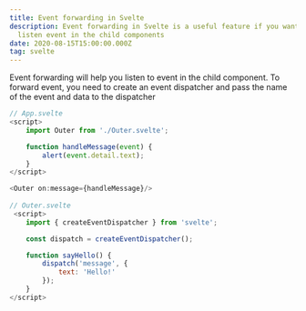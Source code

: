 ```yaml
---
title: Event forwarding in Svelte
description: Event forwarding in Svelte is a useful feature if you want to
  listen event in the child components
date: 2020-08-15T15:00:00.000Z
tag: svelte
---
```

Event forwarding will help you listen to event in the child component. To forward event, you need to create an event dispatcher and pass the name of the event and data to the dispatcher

```javascript
// App.svelte
<script>
	import Outer from './Outer.svelte';

	function handleMessage(event) {
		alert(event.detail.text);
	}
</script>

<Outer on:message={handleMessage}/>
  
// Outer.svelte
 <script>
	import { createEventDispatcher } from 'svelte';

	const dispatch = createEventDispatcher();

	function sayHello() {
		dispatch('message', {
			text: 'Hello!'
		});
	}
</script>
```